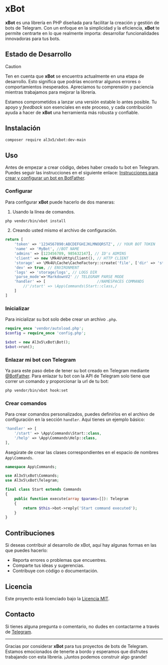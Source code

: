 # xBot

**xBot** es una librería en PHP diseñada para facilitar la creación y gestión de bots de Telegram. Con un enfoque en la simplicidad y la eficiencia, **xBot** te permite centrarte en lo que realmente importa: desarrollar funcionalidades innovadoras para tus bots.

## Estado de Desarrollo

> [!CAUTION]
> Ten en cuenta que **xBot** se encuentra actualmente en una etapa de desarrollo. Esto significa que podrías encontrar algunos errores o comportamientos inesperados. Apreciamos tu comprensión y paciencia mientras trabajamos para mejorar la librería.
>
> Estamos comprometidos a lanzar una versión estable lo antes posible. Tu apoyo y *feedback* son esenciales en este proceso, y cada contribución ayuda a hacer de **xBot** una herramienta más robusta y confiable.

## Instalación

```bash
composer require al3x5/xbot:dev-main
```

## Uso

Antes de empezar a crear código, debes haber creado tu bot en Telegram. Puedes seguir las instrucciones en el siguiente enlace: [Instrucciones para crear y configurar un bot en BotFather](https://docs.radist.online/docs/espanol-1/productos-1/radist-web/conexiones/telegram-bot/instrucciones-para-crear-y-configurar-un-bot-en-botfather).


### Configurar

Para configurar **xBot** puede hacerlo de dos maneras:

1. Usando la  línea de comandos.
```bash
php vendor/bin/xbot install
```
2. Creando usted mismo el archivo de configuración.
```php
return [
    'token' => '1234567890:ABCDEFGHIJKLMNOQRSTZ', // YOUR BOT TOKEN
    'name' => 'MyBot', //BOT NAME
    'admins' => [123456789, 985632147], // ID's ADMINS
    'client' => new \Mk4U\Http\Client(), // HTTP CLIENT
    'storage' => \Mk4U\Cache\CacheFactory::create('file', ['dir' => 'storage/cache', 'ttl' => 300]), // MANAGER CACHE
    'dev' => true, // ENVIRONMENT
    'logs' => 'storage/logs', // LOGS DIR
    'parse_mode'=>'MarkdownV2' // TELEGRAM PARSE MODE
    'handler' => [                       //NAMESPACES COMMANDS
        //'/start' => \App\Commands\Start::class,/
    ]
]
```

### Inicializar

Para inicializar su bot solo debe crear un archivo `.php`.
```php
require_once 'vendor/autoload.php';
$config = require_once 'config.php';

$xbot = new Al3x5\xBot\Bot();
$xbot->run();
```

### Enlazar mi bot con Telegram

Ya para este paso debe de tener su bot creado en Telegram mediante [@BotFather](https://t.me/BotFather).
Para enlazar tu bot con la API de Telegram solo tiene que correr un comando y proporcionar la url de tu bot:
```bash
php vendor/bin/xbot hook:set
```

### Crear comandos

Para crear comandos personalizados, puedes definirlos en el archivo de configuración en la sección `handler`. Aquí tienes un ejemplo básico:

```php
'handler' => [
    '/start' => \App\Commands\Start::class,
    '/help' => \App\Commands\Help::class,
],
```

Asegúrate de crear las clases correspondientes en el espacio de nombres `App\Commands`.
```php
namespace App\Commands;

use Al3x5\xBot\Commands;
use Al3x5\xBot\Telegram;

final class Start extends Commands
{
    public function execute(array $params=[]): Telegram
    {
        return $this->bot->reply('Start command executed');
    }
}
```

## Contribuciones

Si deseas contribuir al desarrollo de xBot, aquí hay algunas formas en las que puedes hacerlo:

- Reporta errores o problemas que encuentres.
- Comparte tus ideas y sugerencias.
- Contribuye con código o documentación.


## Licencia
Este proyecto está licenciado bajo la [Licencia MIT](https://github.com/alexsandrov16/xbot/blob/main/LICENSE).

## Contacto
Si tienes alguna pregunta o comentario, no dudes en contactarme a través de [Telegram](http://t.me/alexsadrov16).

---

Gracias por considerar **xBot** para tus proyectos de bots de Telegram. Estamos emocionados de tenerte a bordo y esperamos que disfrutes trabajando con esta librería. ¡Juntos podemos construir algo grande!
